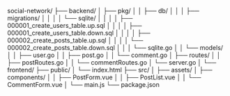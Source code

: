 social-network/
├── backend/
│   ├── pkg/
│   │   ├── db/
│   │   │   ├── migrations/
│   │   │   │   └── sqlite/
│   │   │   │       ├── 000001_create_users_table.up.sql
│   │   │   │       ├── 000001_create_users_table.down.sql
│   │   │   │       ├── 000002_create_posts_table.up.sql
│   │   │   │       └── 000002_create_posts_table.down.sql
│   │   │   └── sqlite.go
│   │   └── models/
│   │       ├── user.go
│   │       ├── post.go
│   │       └── comment.go
│   ├── routes/
│   │   ├── postRoutes.go
│   │   └── commentRoutes.go
│   └── server.go
│
└── frontend/
    ├── public/
    │   └── index.html
    ├── src/
    │   ├── assets/
    │   ├── components/
    │   │   ├── PostForm.vue
    │   │   ├── PostList.vue
    │   │   └── CommentForm.vue
    │   └── main.js
    └── package.json
